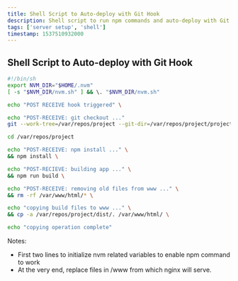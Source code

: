 ```yaml
---
title: Shell Script to Auto-deploy with Git Hook
description: Shell script to run npm commands and auto-deploy with Git Hook
tags: ['server setup', 'shell']
timestamp: 1537510932000
---
```


## Shell Script to Auto-deploy with Git Hook

```sh
#!/bin/sh
export NVM_DIR="$HOME/.nvm"
[ -s "$NVM_DIR/nvm.sh" ] && \. "$NVM_DIR/nvm.sh"

echo "POST RECEIVE hook triggered" \

echo "POST-RECEIVE: git checkout ..."
git --work-tree=/var/repos/project --git-dir=/var/repos/project/project.git checkout -f

cd /var/repos/project

echo "POST-RECEIVE: npm install ..." \
&& npm install \

echo "POST-RECIEVE: building app ..." \
&& npm run build \

echo "POST-RECEIVE: removing old files from www ..." \
&& rm -rf /var/www/html/* \

echo "copying build files to www ..." \
&& cp -a /var/repos/project/dist/. /var/www/html/ \

echo "copying operation complete"
```

Notes:
* First two lines to initialize nvm related variables to enable npm command to work
* At the very end, replace files in /www from which nginx will serve.

<PostDate />
<PageTags />
